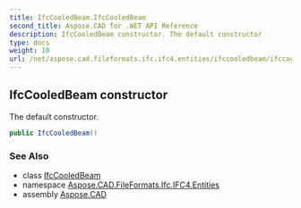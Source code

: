 ```yaml
---
title: IfcCooledBeam.IfcCooledBeam
second_title: Aspose.CAD for .NET API Reference
description: IfcCooledBeam constructor. The default constructor
type: docs
weight: 10
url: /net/aspose.cad.fileformats.ifc.ifc4.entities/ifccooledbeam/ifccooledbeam/
---
```

## IfcCooledBeam constructor

The default constructor.

```csharp
public IfcCooledBeam()
```

### See Also

* class [IfcCooledBeam](../)
* namespace [Aspose.CAD.FileFormats.Ifc.IFC4.Entities](../../ifccooledbeam/)
* assembly [Aspose.CAD](../../../)


